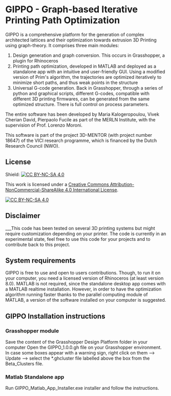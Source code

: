 # GIPPO - Graph-based Iterative Printing Path Optimization

GIPPO is a comprehensive platform for the generation of complex architected lattices and their optimization towards extrusion 3D Printing using graph-theory.
It comprises three main modules:
1) Design generation and graph conversion. This occurs in Grasshopper, a plugin for Rhinoceros
2) Printing path optimization, developed in MATLAB and deployed as a standalone app with an intuitive and user-friendly GUI. Using a modified version of Prim's algorithm, the trajectories are optimized iteratively to minimize short paths, and thus weak points in the structure
3) Universal G-code generation. Back in Grasshopper, through a series of python and graphical scripts, different G-codes, compatible with different 3D printing firmwares, can be generated from the same optimized structure. There is full control on process parameters.

The entire software has been developed by Maria Kalogeropoulou, Vivek Cherian David, Pierpaolo Fucile as part of the MERLN Institute, with the supervision of Prof. Lorenzo Moroni.

This software is part of the project 3D-MENTOR (with project number 18647) of the VICI research programme, which is financed by the Dutch Research Council (NWO). 


## License
Shield: [![CC BY-NC-SA 4.0][cc-by-nc-sa-shield]][cc-by-nc-sa]

This work is licensed under a
[Creative Commons Attribution-NonCommercial-ShareAlike 4.0 International License][cc-by-nc-sa].

[![CC BY-NC-SA 4.0][cc-by-nc-sa-image]][cc-by-nc-sa]

[cc-by-nc-sa]: http://creativecommons.org/licenses/by-nc-sa/4.0/
[cc-by-nc-sa-image]: https://licensebuttons.net/l/by-nc-sa/4.0/88x31.png
[cc-by-nc-sa-shield]: https://img.shields.io/badge/License-CC%20BY--NC--SA%204.0-lightgrey.svg

## Disclaimer
___This code has been tested on several 3D printing systems but might require customization depending on your printer. The code is currently in an experimental state, feel free to use this code for your projects and to contribute back to this project. 


## System requirements
GIPPO is free to use and open to users contributions. Though, to run it on your computer, you need a licensed version of Rhinoceros (at least version 8.0). MATLAB is not required, since the standalone desktop app comes with a MATLAB realtime installation. However, in order to have the optimization algorithm running faster thanks to the parallel computing module of MATLAB, a version of the software installed on your computer is suggested.

## GIPPO Installation instructions 

### Grasshopper module
Save the content of the Grasshopper Design Platform folder in your computer
Open the GIPPO_1.0.0.gh file on your Grasshopper environment.
In case some boxes appear with a warning sign, right click on them --> Update --> select the *.ghcluster file labelled above the box from the Beta_Clusters file.

### Matlab Standalone app
Run GIPPO_Matlab_App_Installer.exe installer and follow the instructions. 
